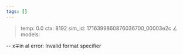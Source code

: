 ```yaml
---
tags: []
---
```

> temp: 0.0 ctx: 8192 sim_id: 1716399860876036700_00003e2c
∠ models:


--
x∓in al error: Invalid format specifier
